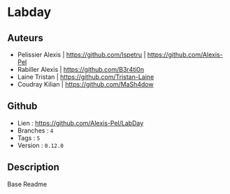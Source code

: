 # Labday

## Auteurs
- Pelissier Alexis | https://github.com/Ispetru | https://github.com/Alexis-Pel
- Rabiller Alexis | https://github.com/B3r4ti0n
- Laine Tristan | https://github.com/Tristan-Laine
- Coudray Kilian | https://github.com/MaSh4dow

## Github
- Lien : https://github.com/Alexis-Pel/LabDay
- Branches : `4`
- Tags : `5`
- Version : `0.12.0`

## Description
Base Readme
